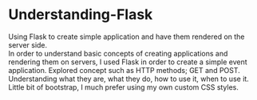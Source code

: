 # Understanding-Flask
Using Flask to create simple application and have them rendered on the server side.  
In order to understand basic concepts of creating applications and rendering them on servers, I used Flask in order to create a simple event application.
Explored concept such as HTTP methods; GET and POST. Understanding what they are, what they do, how to use it, when to use it. 
Little bit of bootstrap, I much prefer using my own custom CSS styles.
